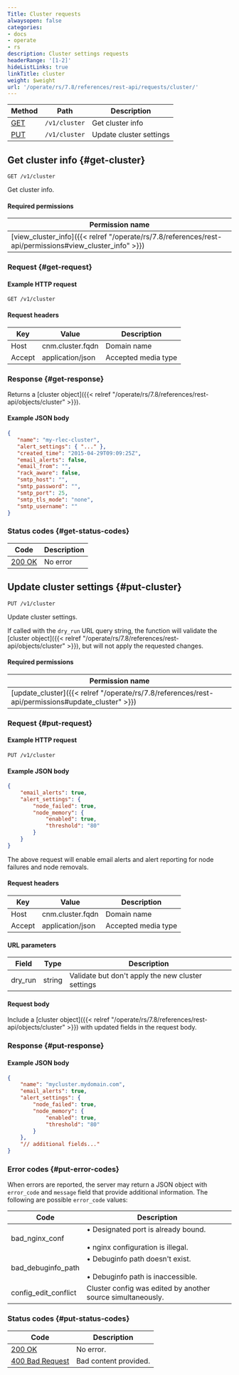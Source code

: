 ```yaml
---
Title: Cluster requests
alwaysopen: false
categories:
- docs
- operate
- rs
description: Cluster settings requests
headerRange: '[1-2]'
hideListLinks: true
linkTitle: cluster
weight: $weight
url: '/operate/rs/7.8/references/rest-api/requests/cluster/'
---
```


| Method | Path | Description |
|--------|------|-------------|
| [GET](#get-cluster) | `/v1/cluster` | Get cluster info |
| [PUT](#put-cluster) | `/v1/cluster` | Update cluster settings |

## Get cluster info {#get-cluster}

	GET /v1/cluster

Get cluster info.

#### Required permissions

| Permission name |
|-----------------|
| [view_cluster_info]({{< relref "/operate/rs/7.8/references/rest-api/permissions#view_cluster_info" >}}) |

### Request {#get-request} 

#### Example HTTP request

	GET /v1/cluster 

#### Request headers

| Key | Value | Description |
|-----|-------|-------------|
| Host | cnm.cluster.fqdn | Domain name |
| Accept | application/json | Accepted media type |

### Response {#get-response} 

Returns a [cluster object]({{< relref "/operate/rs/7.8/references/rest-api/objects/cluster" >}}).

#### Example JSON body

```json
{
   "name": "my-rlec-cluster",
   "alert_settings": { "..." },
   "created_time": "2015-04-29T09:09:25Z",
   "email_alerts": false,
   "email_from": "",
   "rack_aware": false,
   "smtp_host": "",
   "smtp_password": "",
   "smtp_port": 25,
   "smtp_tls_mode": "none",
   "smtp_username": ""
}
```

### Status codes {#get-status-codes} 

| Code | Description |
|------|-------------|
| [200 OK](http://www.w3.org/Protocols/rfc2616/rfc2616-sec10.html#sec10.2.1) | No error |

## Update cluster settings {#put-cluster}

	PUT /v1/cluster

Update cluster settings.

If called with the `dry_run` URL query string, the function will
validate the [cluster object]({{< relref "/operate/rs/7.8/references/rest-api/objects/cluster" >}}), but will not apply the requested
changes.

#### Required permissions

| Permission name |
|-----------------|
| [update_cluster]({{< relref "/operate/rs/7.8/references/rest-api/permissions#update_cluster" >}}) |

### Request {#put-request} 

#### Example HTTP request

	PUT /v1/cluster 

#### Example JSON body

```json
{
    "email_alerts": true,
    "alert_settings": {
        "node_failed": true,
        "node_memory": {
            "enabled": true,
            "threshold": "80"
        }
    }
}
```

The above request will enable email alerts and alert reporting for node failures and node removals.

#### Request headers

| Key | Value | Description |
|-----|-------|-------------|
| Host | cnm.cluster.fqdn | Domain name |
| Accept | application/json | Accepted media type |

#### URL parameters

| Field | Type | Description |
|-------|------|-------------|
| dry_run | string | Validate but don't apply the new cluster settings |

#### Request body

Include a [cluster object]({{< relref "/operate/rs/7.8/references/rest-api/objects/cluster" >}}) with updated fields in the request body.

### Response {#put-response} 

#### Example JSON body

```json
{
    "name": "mycluster.mydomain.com",
    "email_alerts": true,
    "alert_settings": {
        "node_failed": true,
        "node_memory": {
            "enabled": true,
            "threshold": "80"
        }
    },
    "// additional fields..."
}
```

### Error codes {#put-error-codes} 

When errors are reported, the server may return a JSON object with `error_code` and `message` field that provide additional information. The following are possible `error_code` values:

| Code | Description |
|------|-------------|
| bad_nginx_conf | • Designated port is already bound.<br></br>• nginx configuration is illegal. | 
| bad_debuginfo_path | • Debuginfo path doesn't exist.<br></br>• Debuginfo path is inaccessible. | 
| config_edit_conflict | Cluster config was edited by another source simultaneously. | 

### Status codes {#put-status-codes} 

| Code | Description |
|------|-------------|
| [200 OK](http://www.w3.org/Protocols/rfc2616/rfc2616-sec10.html#sec10.2.1) | No error. |
| [400 Bad Request](http://www.w3.org/Protocols/rfc2616/rfc2616-sec10.html#sec10.4.1) | Bad content provided. |

